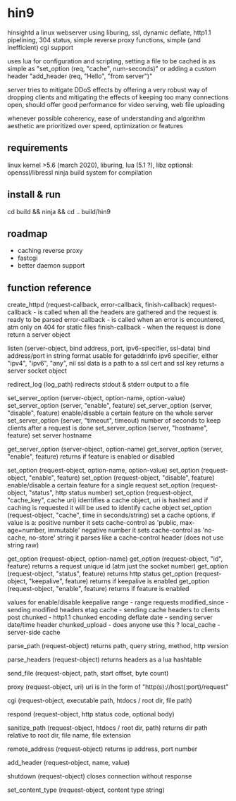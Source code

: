 hin9
====

hinsightd a linux webserver using liburing, ssl, dynamic deflate, http1.1 pipelining, 304 status, simple reverse proxy functions, simple (and inefficient) cgi support

uses lua for configuration and scripting, setting a file to be cached is as simple as "set\_option (req, "cache", num-seconds)" or adding a custom header "add\_header (req, "Hello", "from server")"

server tries to mitigate DDoS effects by offering a very robust way of dropping clients and mitigating the effects of keeping too many connections open, should offer good performance for video serving, web file uploading

whenever possible coherency, ease of understanding and algorithm aesthetic are prioritized over speed, optimization or features


requirements
------------

linux kernel >5.6 (march 2020), liburing, lua (5.1 ?), libz
optional: openssl/libressl
ninja build system for compilation


install & run
-------------

cd build && ninja && cd ..
build/hin9


roadmap
-------

* caching reverse proxy
* fastcgi
* better daemon support


function reference
------------------

create\_httpd (request-callback, error-callback, finish-callback)
  request-callback - is called when all the headers are gathered and the request is ready to be parsed
  error-callback - is called when an error is encountered, atm only on 404 for static files
  finish-callback - when the request is done
  return a server object

listen (server-object, bind address, port, ipv6-specifier, ssl-data)
  bind address/port in string format usable for getaddrinfo
  ipv6 specifier, either "ipv4", "ipv6", "any", nil
  ssl data is a path to a ssl cert and ssl key
  returns a server socket object

redirect\_log (log_path)
  redirects stdout & stderr output to a file

set\_server\_option (server-object, option-name, option-value)
set\_server\_option (server, "enable", feature)
set\_server\_option (server, "disable", feature)
  enable/disable a certain feature on the whole server
set\_server\_option (server, "timeout", timeout)
  number of seconds to keep clients after a request is done
set\_server\_option (server, "hostname", feature)
  set server hostname

get\_server\_option (server-object, option-name)
get\_server\_option (server, "enable", feature)
  returns if feature is enabled or disabled

set\_option (request-object, option-name, option-value)
set\_option (request-object, "enable", feature)
set\_option (request-object, "disable", feature)
  enable/disable a certain feature for a single request
set\_option (request-object, "status", http status number)
set\_option (request-object, "cache\_key", cache uri)
  identifies a cache object, uri is hashed and if caching is requested it will be used to identify cache object
set\_option (request-object, "cache", time in seconds/string)
  set a cache options, if value is a:
    positive number it sets cache-control as 'public, max-age=number, immutable'
    negative number it sets cache-control as 'no-cache, no-store'
    string it parses like a cache-control header (does not use string raw)

get\_option (request-object, option-name)
get\_option (request-object, "id", feature)
  returns a request unique id (atm just the socket number)
get\_option (request-object, "status", feature)
  returns http status
get\_option (request-object, "keepalive", feature)
  returns if keepalive is enabled
get\_option (request-object, "enable", feature)
  returns if feature is enabled

values for enable/disable
  keepalive
  range - range requests
  modified\_since - sending modified headers
  etag
  cache - sending cache headers to clients
  post
  chunked - http1.1 chunked encoding
  deflate
  date - sending server date/time header
  chunked\_upload - does anyone use this ?
  local\_cache - server-side cache

parse\_path (request-object)
  returns path, query string, method, http version

parse\_headers (request-object)
  returns headers as a lua hashtable

send\_file (request-object, path, start offset, byte count)

proxy (request-object, uri)
  uri is in the form of "http(s)://host(:port)/request"

cgi (request-object, executable path, htdocs / root dir, file path)

respond (request-object, http status code, optional body)

sanitize\_path (request-object, htdocs / root dir, path)
  returns dir path relative to root dir, file name, file extension

remote\_address (request-object)
  returns ip address, port number

add\_header (request-object, name, value)

shutdown (request-object)
  closes connection without response

set\_content\_type (request-object, content type string)




